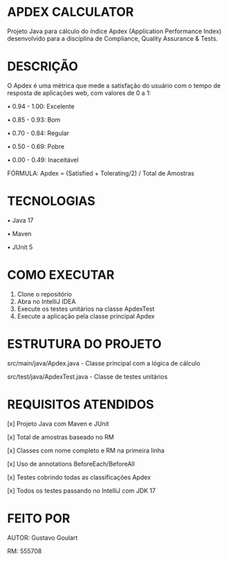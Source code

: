 # APDEX CALCULATOR

Projeto Java para cálculo do índice Apdex (Application Performance Index) desenvolvido para a disciplina de Compliance, Quality Assurance & Tests.

DESCRIÇÃO
=========

O Apdex é uma métrica que mede a satisfação do usuário com o tempo de resposta de aplicações web, com valores de 0 a 1:

• 0.94 - 1.00: Excelente

• 0.85 - 0.93: Bom 
 
• 0.70 - 0.84: Regular

• 0.50 - 0.69: Pobre

• 0.00 - 0.49: Inaceitável

FÓRMULA:
Apdex = (Satisfied + Tolerating/2) / Total de Amostras

TECNOLOGIAS
===========

• Java 17

• Maven

• JUnit 5

COMO EXECUTAR
=============

1. Clone o repositório
2. Abra no IntelliJ IDEA
3. Execute os testes unitários na classe ApdexTest
4. Execute a aplicação pela classe principal Apdex

ESTRUTURA DO PROJETO
===================

src/main/java/Apdex.java - Classe principal com a lógica de cálculo

src/test/java/ApdexTest.java - Classe de testes unitários

REQUISITOS ATENDIDOS
===================

[x] Projeto Java com Maven e JUnit

[x] Total de amostras baseado no RM

[x] Classes com nome completo e RM na primeira linha

[x] Uso de annotations BeforeEach/BeforeAll

[x] Testes cobrindo todas as classificações Apdex

[x] Todos os testes passando no IntelliJ com JDK 17

FEITO POR
===================
AUTOR: Gustavo Goulart

RM: 555708
